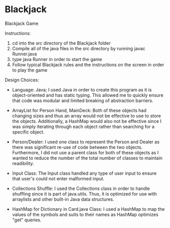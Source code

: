 # Blackjack
Blackjack Game

Instructions:
1) cd into the src directory of the Blackjack folder
2) Compile all of the java files in the src directory by running javac Runner.java
3) type java Runner in order to start the game
4) Follow typical Blackjack rules and the instructions on the screen in order to play the game

Design Choices:
- Language: Java; I used Java in order to create this program as it is object-oriented and has static typing.
This allowed me to quickly ensure that code was modular and limited breaking of abstraction barriers.

- ArrayList for Person Hand, MainDeck: Both of these objects had changing sizes and thus an array would not be effective to use to store the objects.
Additionally, a HashMap would also not be effective since I was simply iterating through each object rather than searching for a specific object.

- Person/Dealer: I used one class to represent the Person and Dealer as there was significant re-use of code between the two objects.
Furthermore, I did not use a parent class for both of these objects as I wanted to reduce the number of the total number of classes to maintain readibility.

- Input Class: The Input class handled any type of user input to ensure that user's could not enter malformed input.

- Collections Shuffle: I used the Collections class in order to handle shuffling since it is part of java.utils.
Thus, it is optimized for use with arraylists and other built-in Java data structures.

- HashMap for Dictionary in Card.java Class: I used a HashMap to map the values of the symbols and suits to their names as HashMap optimizes "get" queries.
